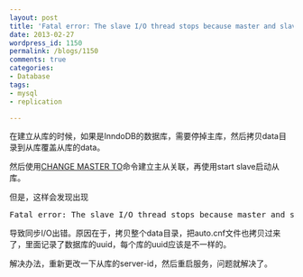 ```yaml
---
layout: post
title: 'Fatal error: The slave I/O thread stops because master and slave have equal MySQL server UUIDs; these UUIDs must be different for replication to work.'
date: 2013-02-27
wordpress_id: 1150
permalink: /blogs/1150
comments: true
categories:
- Database
tags:
- mysql
- replication

---
```

在建立从库的时候，如果是InndoDB的数据库，需要停掉主库，然后拷贝data目录到从库覆盖从库的data。

然后使用<a href="http://dev.mysql.com/doc/refman/5.6/en/change-master-to.html" title="change master to" target="_blank">CHANGE MASTER TO</a>命令建立主从关联，再使用start slave启动从库。

但是，这样会发现出现
<pre class="prettyprint linenums">
Fatal error: The slave I/O thread stops because master and slave have equal MySQL server UUIDs; these UUIDs must be different for replication to work.
</pre>

导致同步I/O出错。原因在于，拷贝整个data目录，把auto.cnf文件也拷贝过来了，里面记录了数据库的uuid，每个库的uuid应该是不一样的。 

解决办法，重新更改一下从库的server-id，然后重启服务，问题就解决了。
